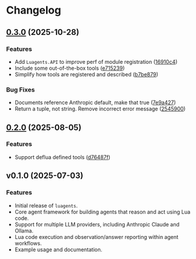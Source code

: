 # Changelog

## [0.3.0](https://github.com/doomspork/luagents/compare/v0.2.0...v0.3.0) (2025-10-28)


### Features

* Add `Luagents.API` to improve perf of module registration ([16910c4](https://github.com/doomspork/luagents/commit/16910c48c354169152eb86a78e52bdb6dd1437c9))
* Include some out-of-the-box tools ([e715239](https://github.com/doomspork/luagents/commit/e71523938d7949a48055dfda86d86dff3040a001))
* Simplify how tools are registered and described ([b7be879](https://github.com/doomspork/luagents/commit/b7be879738a14b18d8a5610ea1c3969aec872e42))


### Bug Fixes

* Documents reference Anthropic default, make that true ([7e9a427](https://github.com/doomspork/luagents/commit/7e9a4276c2588ba438b82176de14d67bf45cf36f))
* Return a tuple, not string. Remove incorrect error message ([2545900](https://github.com/doomspork/luagents/commit/25459002f9ef2c788bee9dbaf252e095d3c7ded3))

## [0.2.0](https://github.com/doomspork/luagents/compare/v0.1.0...v0.2.0) (2025-08-05)


### Features

* Support deflua defined tools ([d76487f](https://github.com/doomspork/luagents/commit/d76487f5a918708cb49386ab33a841558c3e4950))

## v0.1.0 (2025-07-03)

### Features

- Initial release of `luagents`.
- Core agent framework for building agents that reason and act using Lua code.
- Support for multiple LLM providers, including Anthropic Claude and Ollama.
- Lua code execution and observation/answer reporting within agent workflows.
- Example usage and documentation.
